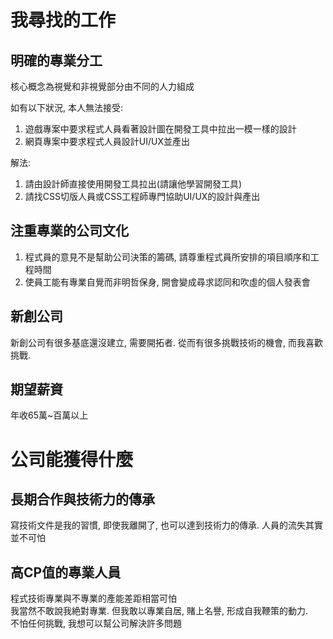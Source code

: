 # 我尋找的工作

## 明確的專業分工
核心概念為視覺和非視覺部分由不同的人力組成  
  
如有以下狀況, 本人無法接受:  
1. 遊戲專案中要求程式人員看著設計圖在開發工具中拉出一模一樣的設計
2. 網頁專案中要求程式人員設計UI/UX並產出

解法: 
1. 請由設計師直接使用開發工具拉出(請讓他學習開發工具)
2. 請找CSS切版人員或CSS工程師專門協助UI/UX的設計與產出

## 注重專業的公司文化
1. 程式員的意見不是幫助公司決策的籌碼, 請尊重程式員所安排的項目順序和工程時間
2. 使員工能有專業自覺而非明哲保身, 開會變成尋求認同和吹虛的個人發表會

## 新創公司
新創公司有很多基底還沒建立, 需要開拓者. 從而有很多挑戰技術的機會, 而我喜歡挑戰. 

## 期望薪資
年收65萬~百萬以上


# 公司能獲得什麼

## 長期合作與技術力的傳承
寫技術文件是我的習慣, 即使我離開了, 也可以達到技術力的傳承. 人員的流失其實並不可怕

## 高CP值的專業人員
程式技術專業與不專業的產能差距相當可怕  
我當然不敢說我絶對專業. 但我敢以專業自居, 賭上名譽, 形成自我鞭策的動力.  
不怕任何挑戰, 我想可以幫公司解決許多問題  
